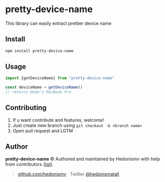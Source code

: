 # pretty-device-name
 This library can easily extract prettier device name

## Install

```bash
npm install pretty-device-name
```

## Usage

```ts
import {getDeviceName} from "pretty-device-name"

const deviceName = getDeviceName()
// returns Hedo's MacBook Pro
```

## Contributing

1. If u want contribute and features, welcome!
2. Just create new branch using `git checkout -b <branch name>`
3. Open pull request and LGTM

## Author

**pretty-device-name** © Authored and maintained by Hedonismv with help from contributors ([list](https://github.com/Hedonismv/pretty-device-name/graphs/contributors)).

> [github.com/hedonismv](https://github.com/hedonismv)  · Twitter [@hedonismatall](https://twitter.com/hedonismatall)